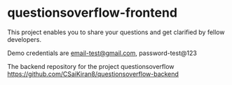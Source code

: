 # questionsoverflow-frontend
This project enables you to share your questions and get clarified by fellow developers.

Demo credentials are email-test@gmail.com, password-test@123

The backend repository for the project questionsoverflow https://github.com/CSaiKiran8/questionsoverflow-backend
